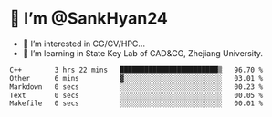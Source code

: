 # 👋 I’m @SankHyan24

- 👀 I’m interested in CG/CV/HPC...
- 🌱 I’m learning in State Key Lab of CAD&CG, Zhejiang University.

<!---
SankHyan24/SankHyan24 is a ✨ special ✨ repository because its `README.md` (this file) appears on your GitHub profile.
You can click the Preview link to take a look at your changes.
--->
<!--START_SECTION:waka-->

```txt
C++        3 hrs 22 mins   ████████████████████████▒   96.70 %
Other      6 mins          ▓░░░░░░░░░░░░░░░░░░░░░░░░   03.01 %
Markdown   0 secs          ░░░░░░░░░░░░░░░░░░░░░░░░░   00.23 %
Text       0 secs          ░░░░░░░░░░░░░░░░░░░░░░░░░   00.05 %
Makefile   0 secs          ░░░░░░░░░░░░░░░░░░░░░░░░░   00.01 %
```

<!--END_SECTION:waka-->
